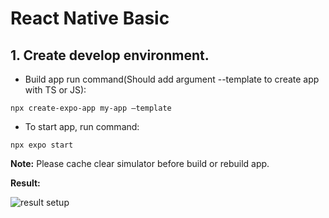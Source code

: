 # React Native Basic

## 1. Create develop environment.

- Build app run command(Should add argument --template to create app with TS or JS):

```
npx create-expo-app my-app —template
```

- To start app, run command:

```
npx expo start
```

**Note:** Please cache clear simulator before build or rebuild app.

**Result:**

![result setup](<images/result_setup.png>)
